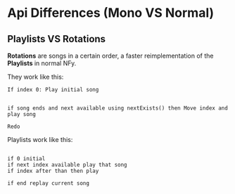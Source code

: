 # Api Differences (Mono VS Normal)

## Playlists VS Rotations

**Rotations** are songs in a certain order, a faster reimplementation of the **Playlists** in normal NFy.

They work like this:

```
If index 0: Play initial song


if song ends and next available using nextExists() then Move index and play song

Redo
```

Playlists work like this:

```

if 0 initial
if next index available play that song
if index after than then play

if end replay current song

```
